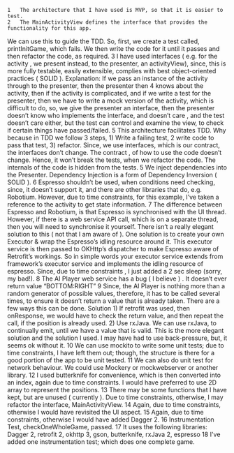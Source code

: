 	1	The architecture that I have used is MVP, so that it is easier to test.
	2	The MainActivityView defines the interface that provides the functionality for this app. 
  We can use this to guide the TDD. So, first, we create a test called, printInitGame, which fails. 
  We then write the code for it until it passes and then refactor the code, as required.
	3	I have used interfaces ( e.g. for the activity , we present instead, to the presenter, an activityView), 
  since, this is more fully testable, easily extensible, complies with best object-oriented practices ( SOLID ). 
  Explanation: If we pass an instance of the activity through to the presenter, then the presenter then
	4	knows about the activity, then if the activity is complicated, and if we write a test for the presenter, 
  then we have to write a mock version of the activity, which is difficult to do, so, we give the presenter 
  an interface, then the presenter doesn’t know who implements the interface, and doesn’t care , and the test 
  doesn’t care either, but the test can control and examine the view, to check if certain things have passed/failed.
	5	This architecture facilitates TDD. Why because in TDD we follow 3 steps, 1) Write a failing test,
	2	write code to pass that test, 3) refactor. Since, we use interfaces, which is our contract, the interfaces 
  don’t change. The contract , of how to use the code doesn’t change. Hence, it won’t break the tests, when we refactor the code. 
  The internals of the code is hidden from the tests.
	5	We inject dependencies into the Presenter. Dependency Injection is a form of Dependency Inversion ( SOLID ).
	6	Espresso shouldn’t be used, when conditions need checking, since, it doesn’t support it, 
  and there are other libraries that do, e.g. Robotium. However, due to time constraints, for this example, 
  I’ve taken a reference to the activity to get state information.
	7	The difference between Espresso and Robotium, is that Espresso is synchronised with the UI thread. 
  However, if there is a web service API call, which is on a separate thread, then you will need to synchronise it yourself. 
  There isn’t a really elegant solution to this ( not that I am aware of ). 
  One solution is to create your own Executor & wrap the Espresso’s idling resource around it. 
  This executor service is then passed to OKHttp’s dispatcher to make Espresso aware of Retrofit’s workings. 
  So in simple words your executor service extends from framework’s executor service and implements 
  the idling resource of espresso. Since, due to time constraints , I just added a 2 sec sleep (sorry, my bad!).
	8	The AI Player web service has a bug ( I believe ) . It doesn’t ever return value “BOTTOM:RIGHT”
	9	Since, the AI Player is nothing more than a random generator of possible values, therefore, 
  it has to be called several times, to ensure it doesn’t return a value that is already taken. 
  There are a few ways this can be done. Solution 1) If retrofit was used, then onResponse, 
  we would have to check the return value, and then repeat the call, if the position is already used. 
  2) Use rxJava. We can use rxJava, to continually emit, until we have a value that is valid. 
  This is the more elegant solution and the solution I used. I may have had to use back-pressure, but, it seems ok without it.
	10	We can use mockito to write some unit tests; due to time constraints, 
  I have left them out; though, the structure is there for a good portion of the app to be unit tested.
	11	We can also do unit test for network behaviour. We could use Mockery or mockwebserver or another library.
	12	I used butterknife for convenience, which is then converted into an index, again due to time constraints. 
  I would have preferred to use 2D array to represent the positions.
	13	There may be some functions that I have kept, but are unused ( currently ). Due to time constraints, 
  otherwise, I may refactor the interface, MainActivityView.
	14	Again, due to time constraints, otherwise I would have revisited the UI aspect.
	15	Again, due to time constraints, otherwise I would have added Dagger 2.
	16	Instrumentation Test, checkOneWholeGame, passed.
	17	It uses the following libraries: Dagger 2, retrofit 2, okhttp 3, gson, butterknife, rxJava 2, espresso
	18	I've added one instrumentation test; which does one complete game.
